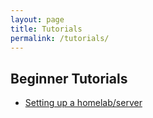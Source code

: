 ```yaml
---
layout: page 
title: Tutorials
permalink: /tutorials/
---
```

## Beginner Tutorials
- [Setting up a homelab/server](/2025/10/31/server-setup-beginners-guide.html)